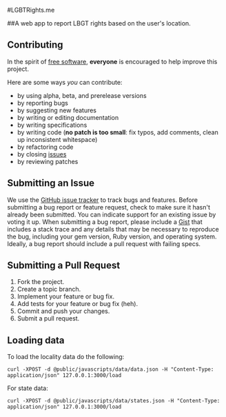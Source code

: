#LGBTRights.me

##A web app to report LBGT rights based on the user's location.

## <a name="contributing"></a>Contributing
In the spirit of [free software][free-sw], **everyone** is encouraged to help
improve this project.

[free-sw]: http://www.fsf.org/licensing/essays/free-sw.html

Here are some ways *you* can contribute:

* by using alpha, beta, and prerelease versions
* by reporting bugs
* by suggesting new features
* by writing or editing documentation
* by writing specifications
* by writing code (**no patch is too small**: fix typos, add comments, clean up
  inconsistent whitespace)
* by refactoring code
* by closing [issues][]
* by reviewing patches

[issues]: https://github.com/mdb/lgbt_rights/issues

## <a name="issues"></a>Submitting an Issue
We use the [GitHub issue tracker][issues] to track bugs and features. Before
submitting a bug report or feature request, check to make sure it hasn't
already been submitted. You can indicate support for an existing issue by
voting it up. When submitting a bug report, please include a [Gist][] that
includes a stack trace and any details that may be necessary to reproduce the
bug, including your gem version, Ruby version, and operating system. Ideally, a
bug report should include a pull request with failing specs.

[gist]: https://gist.github.com/

## <a name="pulls"></a>Submitting a Pull Request
1. Fork the project.
2. Create a topic branch.
3. Implement your feature or bug fix.
4. Add tests for your feature or bug fix (heh).
5. Commit and push your changes.
6. Submit a pull request.

## Loading data
To load the locality data do the following:

    curl -XPOST -d @public/javascripts/data/data.json -H "Content-Type: application/json" 127.0.0.1:3000/load

For state data:

    curl -XPOST -d @public/javascripts/data/states.json -H "Content-Type: application/json" 127.0.0.1:3000/load
